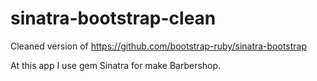 sinatra-bootstrap-clean
=======================

Cleaned version of https://github.com/bootstrap-ruby/sinatra-bootstrap

At this app I use gem Sinatra for make Barbershop.
